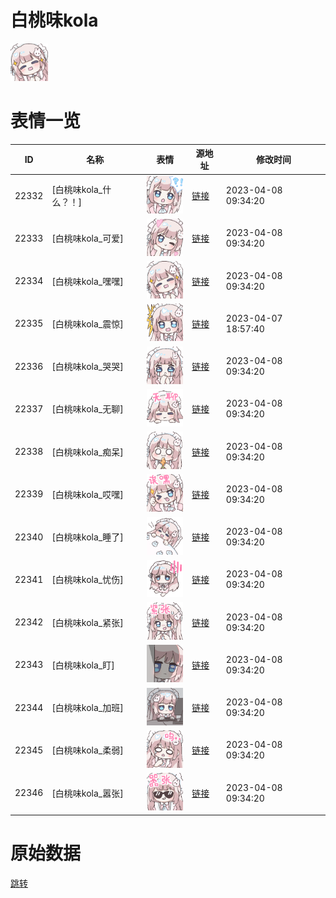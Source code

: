 # 白桃味kola

<img src="./cover.png" height="60" alt="cover" />

# 表情一览

|ID|名称|表情|源地址|修改时间|
|----|----|----|----|----|
|22332|[白桃味kola_什么？！]|<img src="./pic/022332_%5B白桃味kola_什么？！%5D.png" height="60" alt="什么？！"/>|[链接](https://i0.hdslb.com/bfs/garb/4dc8a82d6b9cc7d9e0eefed665f44aa138f13d5d.png)|2023-04-08 09:34:20|
|22333|[白桃味kola_可爱]|<img src="./pic/022333_%5B白桃味kola_可爱%5D.png" height="60" alt="可爱"/>|[链接](https://i0.hdslb.com/bfs/garb/26159a5a75e75ab149d31617a2124ec45f34ea4a.png)|2023-04-08 09:34:20|
|22334|[白桃味kola_嘿嘿]|<img src="./pic/022334_%5B白桃味kola_嘿嘿%5D.png" height="60" alt="嘿嘿"/>|[链接](https://i0.hdslb.com/bfs/garb/0affd6db29d44e96444e4077b1720f18d9eb66fb.png)|2023-04-08 09:34:20|
|22335|[白桃味kola_震惊]|<img src="./pic/022335_%5B白桃味kola_震惊%5D.png" height="60" alt="震惊"/>|[链接](https://i0.hdslb.com/bfs/garb/15e8e8770b9b008aae30704509fac44c3dc12b97.png)|2023-04-07 18:57:40|
|22336|[白桃味kola_哭哭]|<img src="./pic/022336_%5B白桃味kola_哭哭%5D.png" height="60" alt="哭哭"/>|[链接](https://i0.hdslb.com/bfs/garb/32852ed40ad4dddef3aef82276a8d7ed9871eeaa.png)|2023-04-08 09:34:20|
|22337|[白桃味kola_无聊]|<img src="./pic/022337_%5B白桃味kola_无聊%5D.png" height="60" alt="无聊"/>|[链接](https://i0.hdslb.com/bfs/garb/44e6889a55bc63fec05b80931ed4c66ff8cb57d1.png)|2023-04-08 09:34:20|
|22338|[白桃味kola_痴呆]|<img src="./pic/022338_%5B白桃味kola_痴呆%5D.png" height="60" alt="痴呆"/>|[链接](https://i0.hdslb.com/bfs/garb/2a6c638a205cf989dc8551be9f047101fd690530.png)|2023-04-08 09:34:20|
|22339|[白桃味kola_哎嘿]|<img src="./pic/022339_%5B白桃味kola_哎嘿%5D.png" height="60" alt="哎嘿"/>|[链接](https://i0.hdslb.com/bfs/garb/a8b6b751df6a76aaf1a3b056de328c48c9102ecf.png)|2023-04-08 09:34:20|
|22340|[白桃味kola_睡了]|<img src="./pic/022340_%5B白桃味kola_睡了%5D.png" height="60" alt="睡了"/>|[链接](https://i0.hdslb.com/bfs/garb/823931ebc1d52d09e04b42df0c5da4cbbdb43d9c.png)|2023-04-08 09:34:20|
|22341|[白桃味kola_忧伤]|<img src="./pic/022341_%5B白桃味kola_忧伤%5D.png" height="60" alt="忧伤"/>|[链接](https://i0.hdslb.com/bfs/garb/61af52e75737e30a125d2f9619f94249a8e8c406.png)|2023-04-08 09:34:20|
|22342|[白桃味kola_紧张]|<img src="./pic/022342_%5B白桃味kola_紧张%5D.png" height="60" alt="紧张"/>|[链接](https://i0.hdslb.com/bfs/garb/f05b2cc8a269632c030f5e4050fe347f24ebafa8.png)|2023-04-08 09:34:20|
|22343|[白桃味kola_盯]|<img src="./pic/022343_%5B白桃味kola_盯%5D.png" height="60" alt="盯"/>|[链接](https://i0.hdslb.com/bfs/garb/673064363e25e683f787cedb2410cd3725089642.png)|2023-04-08 09:34:20|
|22344|[白桃味kola_加班]|<img src="./pic/022344_%5B白桃味kola_加班%5D.png" height="60" alt="加班"/>|[链接](https://i0.hdslb.com/bfs/garb/9d978ac92649a44a84d8cb6c521da53d36714dbd.png)|2023-04-08 09:34:20|
|22345|[白桃味kola_柔弱]|<img src="./pic/022345_%5B白桃味kola_柔弱%5D.png" height="60" alt="柔弱"/>|[链接](https://i0.hdslb.com/bfs/garb/718bee7e4832ed5ec2c7088dee30d20d07764376.png)|2023-04-08 09:34:20|
|22346|[白桃味kola_嚣张]|<img src="./pic/022346_%5B白桃味kola_嚣张%5D.png" height="60" alt="嚣张"/>|[链接](https://i0.hdslb.com/bfs/garb/d0e2d21eeaf27793d9f801db69b735ec89fd61d2.png)|2023-04-08 09:34:20|

# 原始数据

[跳转](./raw.json)

